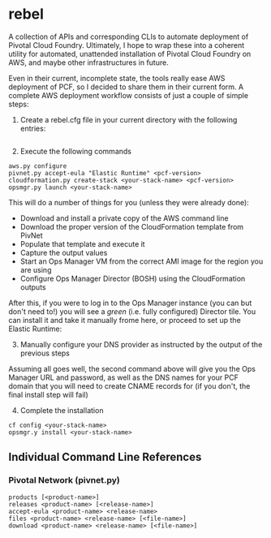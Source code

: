 # rebel

A collection of APIs and corresponding CLIs to automate deployment of Pivotal Cloud Foundry.
Ultimately, I hope to wrap these into a coherent utility for automated, unattended installation
of Pivotal Cloud Foundry on AWS, and maybe other infrastructures in future.

Even in their current, incomplete state, the tools really ease AWS deployment of PCF, so I
decided to share them in their current form. A complete AWS deployment workflow consists of
just a couple of simple steps:

1. Create a rebel.cfg file in your current directory with the following entries:
  ```
  ```

2. Execute the following commands

  ```
  aws.py configure
  pivnet.py accept-eula "Elastic Runtime" <pcf-version>
  cloudformation.py create-stack <your-stack-name> <pcf-version>
  opsmgr.py launch <your-stack-name>
  ```

  This will do a number of things for you (unless they were already done):
  - Download and install a private copy of the AWS command line
  - Download the proper version of the CloudFormation template from PivNet
  - Populate that template and execute it
  - Capture the output values
  - Start an Ops Manager VM from the correct AMI image for the region you are using
  - Configure Ops Manager Director (BOSH) using the CloudFormation outputs

  After this, if you were to log in to the Ops Manager instance (you can but don't need to!)
  you will see a *green* (i.e. fully configured) Director tile. You can install it and take
  it manually frome here, or proceed to set up the Elastic Runtime:

3. Manually configure your DNS provider as instructed by the output of the previous steps

  Assuming all goes well, the second command above will give you the Ops Manager URL and password, as well as
  the DNS names for your PCF domain that you will need to create CNAME records for (if you don't, the
  final install step will fail)

4. Complete the installation

  ```
  cf config <your-stack-name>
  opsmgr.y install <your-stack-name>
  ```

## Individual Command Line References

### Pivotal Network (pivnet.py)

```
products [<product-name>]
releases <product-name> [<release-name>]
accept-eula <product-name> <release-name>
files <product-name> <release-name> [<file-name>]
download <product-name> <release-name> [<file-name>]
```
